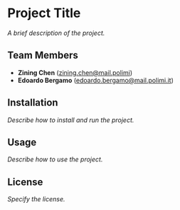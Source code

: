 # Project Title

_A brief description of the project._

## Team Members

- **Zining Chen** (<zining.chen@mail.polimi>)
- **Edoardo Bergamo** (<edoardo.bergamo@mail.polimi.it>)

## Installation

_Describe how to install and run the project._

## Usage

_Describe how to use the project._

## License

_Specify the license._
